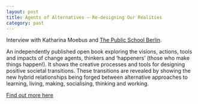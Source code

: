 ```yaml
---
layout: post
title: Agents of Alternatives – Re-designing Our Realities
category: past
---
```


Interview with Katharina Moebus and [The Public School Berlin](http://thepublicschool.org/berlin).

An independently published open book exploring the visions, actions, tools and impacts of change agents, thinkers and ‘happeners’ (those who make things happen!). It shows the creative processes and tools for designing positive societal transitions. These transitions are revealed by showing the new hybrid relationships being forged between alternative approaches to learning, living, making, socialising, thinking and working.

[Find out more here](http://agentsofalternatives.com/?page_id=351)


